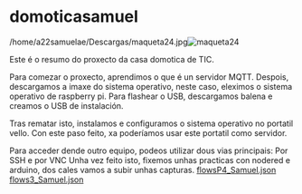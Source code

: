 # domoticasamuel


/home/a22samuelae/Descargas/maqueta24.jpg![maqueta24](https://github.com/samuabex/domoticasamuel/assets/171036212/6d00f58e-d10c-4e38-b0a8-4697763bb05d)


Este é o resumo do proxecto da casa domotica de TIC.

Para comezar o proxecto, aprendimos o que é un servidor MQTT. Despois, descargamos a imaxe do sistema operativo, neste caso, eleximos o sistema operativo de raspberry pi. Para flashear o USB, descargamos balena e creamos o USB de instalación.

Tras rematar isto, instalamos e configuramos o sistema operativo no portatil vello. Con este paso feito, xa poderíamos usar este portatil como servidor.

Para acceder dende outro equipo, podeos utilizar dous vias principais:
Por SSH e por VNC
Unha vez feito isto, fixemos unhas practicas con nodered e arduino, dos cales vamos a subir unhas capturas.
[flowsP4_Samuel.json](https://github.com/user-attachments/files/15550988/flowsP4_Samuel.json)
[flows3_Samuel.json](https://github.com/user-attachments/files/15550989/flows3_Samuel.json)
